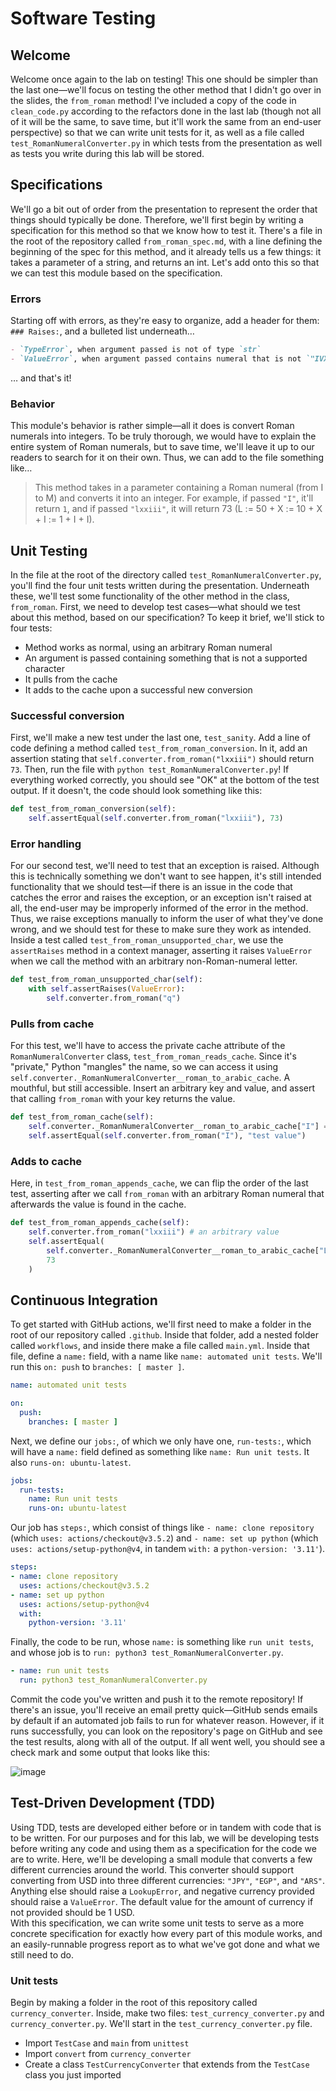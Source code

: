 # Software Testing
## Welcome
Welcome once again to the lab on testing! This one should be simpler than the last one—we'll focus on testing the other method that I didn't go over in the slides, the `from_roman` method! I've included a copy of the code in `clean_code.py` according to the refactors done in the last lab (though not all of it will be the same, to save time, but it'll work the same from an end-user perspective) so that we can write unit tests for it, as well as a file called `test_RomanNumeralConverter.py` in which tests from the presentation as well as tests you write during this lab will be stored.

## Specifications
We'll go a bit out of order from the presentation to represent the order that things should typically be done. Therefore, we'll first begin by writing a specification for this method so that we know how to test it. There's a file in the root of the repository called `from_roman_spec.md`, with a line defining the beginning of the spec for this method, and it already tells us a few things: it takes a parameter of a string, and returns an int. Let's add onto this so that we can test this module based on the specification.

### Errors
Starting off with errors, as they're easy to organize, add a header for them: `### Raises:`, and a bulleted list underneath…

```md
- `TypeError`, when argument passed is not of type `str`
- `ValueError`, when argument passed contains numeral that is not `"IVXLCDMivxlcdm"`
```
… and that's it!

### Behavior
This module's behavior is rather simple—all it does is convert Roman numerals into integers. To be truly thorough, we would have to explain the entire system of Roman numerals, but to save time, we'll leave it up to our readers to search for it on their own. Thus, we can add to the file something like…
> This method takes in a parameter containing a Roman numeral (from I to M) and converts it into an integer. For example, if passed `"I"`, it'll return `1`, and if passed `"lxxiii"`, it will return 73 (L := 50 + X := 10 + X + I := 1 + I + I).

## Unit Testing
In the file at the root of the directory called `test_RomanNumeralConverter.py`, you'll find the four unit tests written during the presentation. Underneath these, we'll test some functionality of the other method in the class, `from_roman`. First, we need to develop test cases—what should we test about this method, based on our specification? To keep it brief, we'll stick to four tests:
* Method works as normal, using an arbitrary Roman numeral
* An argument is passed containing something that is not a supported character
* It pulls from the cache
* It adds to the cache upon a successful new conversion

### Successful conversion
First, we'll make a new test under the last one, `test_sanity`. Add a line of code defining a method called `test_from_roman_conversion`. In it, add an assertion stating that `self.converter.from_roman("lxxiii")` should return `73`. Then, run the file with `python test_RomanNumeralConverter.py`! If everything worked correctly, you should see "OK" at the bottom of the test output. If it doesn't, the code should look something like this:

```py
def test_from_roman_conversion(self):
    self.assertEqual(self.converter.from_roman("lxxiii"), 73)
```

### Error handling
For our second test, we'll need to test that an exception is raised. Although this is technically something we don't want to see happen, it's still intended functionality that we should test—if there is an issue in the code that catches the error and raises the exception, or an exception isn't raised at all, the end-user may be improperly informed of the error in the method. Thus, we raise exceptions manually to inform the user of what they've done wrong, and we should test for these to make sure they work as intended. Inside a test called `test_from_roman_unsupported_char`, we use the `assertRaises` method in a context manager, asserting it raises `ValueError` when we call the method with an arbitrary non-Roman-numeral letter.

```py
def test_from_roman_unsupported_char(self):
    with self.assertRaises(ValueError):
        self.converter.from_roman("q")
```

### Pulls from cache
For this test, we'll have to access the private cache attribute of the `RomanNumeralConverter` class, `test_from_roman_reads_cache`. Since it's "private," Python "mangles" the name, so we can access it using `self.converter._RomanNumeralConverter__roman_to_arabic_cache`. A mouthful, but still accessible. Insert an arbitrary key and value, and assert that calling `from_roman` with your key returns the value.

```py
def test_from_roman_cache(self):
    self.converter._RomanNumeralConverter__roman_to_arabic_cache["I"] = "test value"
    self.assertEqual(self.converter.from_roman("I"), "test value")
```

### Adds to cache
Here, in `test_from_roman_appends_cache`, we can flip the order of the last test, asserting after we call `from_roman` with an arbitrary Roman numeral that afterwards the value is found in the cache.

```py
def test_from_roman_appends_cache(self):
    self.converter.from_roman("lxxiii") # an arbitrary value
    self.assertEqual(
        self.converter._RomanNumeralConverter__roman_to_arabic_cache["LXXIII"],
        73
    )
```

## Continuous Integration
To get started with GitHub actions, we'll first need to make a folder in the root of our repository called `.github`. Inside that folder, add a nested folder called `workflows`, and inside there make a file called `main.yml`. Inside that file, define a `name:` field, with a name like `name: automated unit tests`. We'll run this `on: push` to `branches: [ master ]`.

```yml
name: automated unit tests

on:
  push:
    branches: [ master ]
```

Next, we define our `jobs:`, of which we only have one, `run-tests:`, which will have a `name:` field defined as something like `name: Run unit tests`. It also `runs-on: ubuntu-latest`.

```yml
jobs:
  run-tests:
    name: Run unit tests
    runs-on: ubuntu-latest
```

Our job has `steps:`, which consist of things like `- name: clone repository` (which `uses: actions/checkout@v3.5.2`) and `- name: set up python` (which `uses: actions/setup-python@v4`, in tandem `with:` a `python-version: '3.11'`).

```yml
steps:
- name: clone repository
  uses: actions/checkout@v3.5.2
- name: set up python
  uses: actions/setup-python@v4
  with:
    python-version: '3.11'
```

Finally, the code to be run, whose `name:` is something like `run unit tests`, and whose job is to `run: python3 test_RomanNumeralConverter.py`.

```yml
- name: run unit tests
  run: python3 test_RomanNumeralConverter.py
```

Commit the code you've written and push it to the remote repository! If there's an issue, you'll receive an email pretty quick—GitHub sends emails by default if an automated job fails to run for whatever reason. However, if it runs successfully, you can look on the repository's page on GitHub and see the test results, along with all of the output. If all went well, you should see a check mark and some output that looks like this:

![image](https://user-images.githubusercontent.com/70546234/236312333-5ba17fb0-1c07-482d-b939-f2dcc02b62dd.png)

## Test-Driven Development (TDD)
Using TDD, tests are developed either before or in tandem with code that is to be written. For our purposes and for this lab, we will be developing tests before writing any code and using them as a specification for the code we are to write. Here, we'll be developing a small module that converts a few different currencies around the world. This converter should support converting from USD into three different currencies: `"JPY"`, `"EGP"`, and `"ARS"`. Anything else should raise a `LookupError`, and negative currency provided should raise a `ValueError`. The default value for the amount of currency if not provided should be 1 USD.<br>
With this specification, we can write some unit tests to serve as a more concrete specification for exactly how every part of this module works, and an easily-runnable progress report as to what we've got done and what we still need to do.

### Unit tests
Begin by making a folder in the root of this repository called `currency_converter`. Inside, make two files: `test_currency_converter.py` and `currency_converter.py`. We'll start in the `test_currency_converter.py` file.

* Import `TestCase` and `main` from `unittest`
* Import `convert` from `currency_converter`
* Create a class `TestCurrencyConverter` that extends from the `TestCase` class you just imported